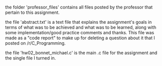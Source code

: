 the folder 'professor_files' contains all files posted by the professor that pertain to this assignment.

the file 'abstract.txt' is a text file that explains the assignment's goals in terms of what was to be achieved and what was to be learned,   along with some implementation/good practice comments and thanks. This file was made as a "code report" to make up for deleting
  a question about it that I posted on /r/C_Programming.

the file 'hw02_bonnet_michael.c' is the main .c file for the assignment and the single file I turned in.
